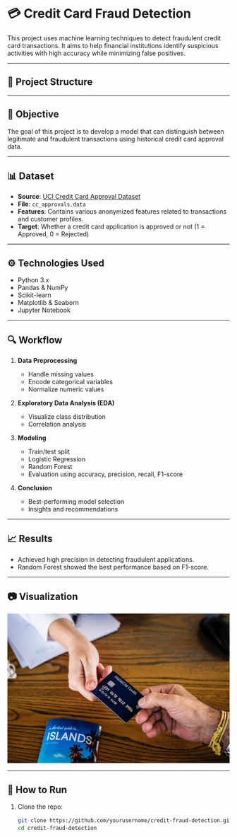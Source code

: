 # 💳 Credit Card Fraud Detection

This project uses machine learning techniques to detect fraudulent credit card transactions. It aims to help financial institutions identify suspicious activities with high accuracy while minimizing false positives.

---

## 📁 Project Structure


---

## 🧠 Objective

The goal of this project is to develop a model that can distinguish between legitimate and fraudulent transactions using historical credit card approval data.

---

## 📊 Dataset

- **Source**: [UCI Credit Card Approval Dataset](https://archive.ics.uci.edu/ml/datasets/Credit+Approval)
- **File**: `cc_approvals.data`
- **Features**: Contains various anonymized features related to transactions and customer profiles.
- **Target**: Whether a credit card application is approved or not (1 = Approved, 0 = Rejected)

---

## ⚙️ Technologies Used

- Python 3.x
- Pandas & NumPy
- Scikit-learn
- Matplotlib & Seaborn
- Jupyter Notebook

---

## 🔍 Workflow

1. **Data Preprocessing**  
   - Handle missing values  
   - Encode categorical variables  
   - Normalize numeric values  

2. **Exploratory Data Analysis (EDA)**  
   - Visualize class distribution  
   - Correlation analysis  

3. **Modeling**  
   - Train/test split  
   - Logistic Regression  
   - Random Forest  
   - Evaluation using accuracy, precision, recall, F1-score

4. **Conclusion**  
   - Best-performing model selection  
   - Insights and recommendations  

---

## 📈 Results

- Achieved high precision in detecting fraudulent applications.
- Random Forest showed the best performance based on F1-score.

---

## 📷 Visualization

![Credit Card](credit_card.jpg)

---

## 📌 How to Run

1. Clone the repo:
   ```bash
   git clone https://github.com/yourusername/credit-fraud-detection.git
   cd credit-fraud-detection
